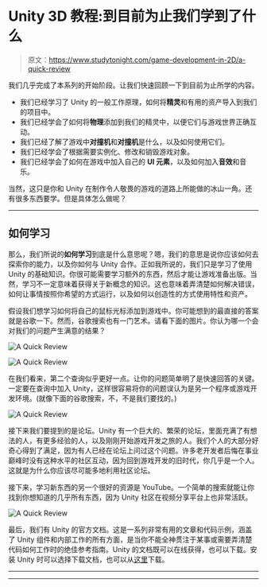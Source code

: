 # Unity 3D 教程:到目前为止我们学到了什么

> 原文：<https://www.studytonight.com/game-development-in-2D/a-quick-review>

我们几乎完成了本系列的开始阶段。让我们快速回顾一下到目前为止所学的内容。

*   我们已经学习了 Unity 的一般工作原理，如何将**精灵**和有用的资产导入到我们的项目中。
*   我们已经学会了如何将**物理**添加到我们的精灵中，以便它们与游戏世界正确互动。
*   我们已经了解了游戏中**对撞机**和**对撞机**是什么，以及如何使用它们。
*   我们已经学会了根据需要实例化、修改和销毁游戏对象。
*   我们已经学会了如何在游戏中加入自己的 **UI 元素**，以及如何加入**音效**和音乐。

当然，这只是你和 Unity 在制作令人敬畏的游戏的道路上所能做的冰山一角。还有很多东西要学。但是具体怎么做呢？

* * *

## 如何学习

那么，我们所说的**如何学习**到底是什么意思呢？嗯，我们的意思是说你应该如何去探索你的能力，以及你如何与 Unity 合作。正如我所说的，我们只是学习了使用 Unity 的基础知识。你很可能需要学习额外的东西，然后才能让游戏准备出版。当然，学习不一定意味着获得关于新概念的知识。这也意味着弄清楚如何解决错误，如何让事情按照你希望的方式运行，以及如何以创造性的方式使用特性和资产。

假设我们想学习如何将自己的鼠标光标添加到游戏中。你可能想到的最直接的答案就是谷歌一下。然而，谷歌搜索也有一门艺术。请看下面的图片。你认为哪一个会对我们的问题产生满意的结果？

![A Quick Review](../Images/5ca48db4bf7de1ab04c88c32d2834124.png)

![A Quick Review](../Images/66552dc071e396b222afa1f0c1f34d4d.png)

在我们看来，第二个查询似乎更好一点。让你的问题简单明了是快速回答的关键。一定要在查询中加入 Unity，这样很容易将你的问题误认为是另一个程序或游戏开发环境。(就像下面的谷歌搜索，不，不是我们要找的。)

![A Quick Review](../Images/87ea535662d1556dbfe53e79aba9661f.png)

接下来我们要提到的是论坛。Unity 有一个巨大的、繁荣的论坛，里面充满了有想法的人，有更多经验的人，以及刚刚开始游戏开发之旅的人。我们个人的大部分好奇心得到了满足，因为有人已经在论坛上问过这个问题。许多老开发者后悔在事业巅峰时没有这种水平的社区互动，因为回到游戏开发的旧时代，你几乎是一个人。这就是为什么你应该尽可能多地利用社区论坛。

接下来，学习新东西的另一个很好的资源是 YouTube。一个简单的搜索就能让你找到你想知道的几乎所有东西，因为 Unity 社区在视频分享平台上也非常活跃。

![A Quick Review](../Images/f647388f8830e8101a9653f148300543.png)

最后，我们有 Unity 的官方文档。这是一系列非常有用的文章和代码示例，涵盖了 Unity 组件和内部工作的所有方面，是当你不能全神贯注于某事或需要弄清楚代码如何工作时的绝佳参考指南。Unity 的文档既可以在线获得，也可以下载。安装 Unity 时可以选择下载文档，也可以从[这里](https://docs.unity3d.com/Manual/OfflineDocumentation.html)下载。

* * *

* * *